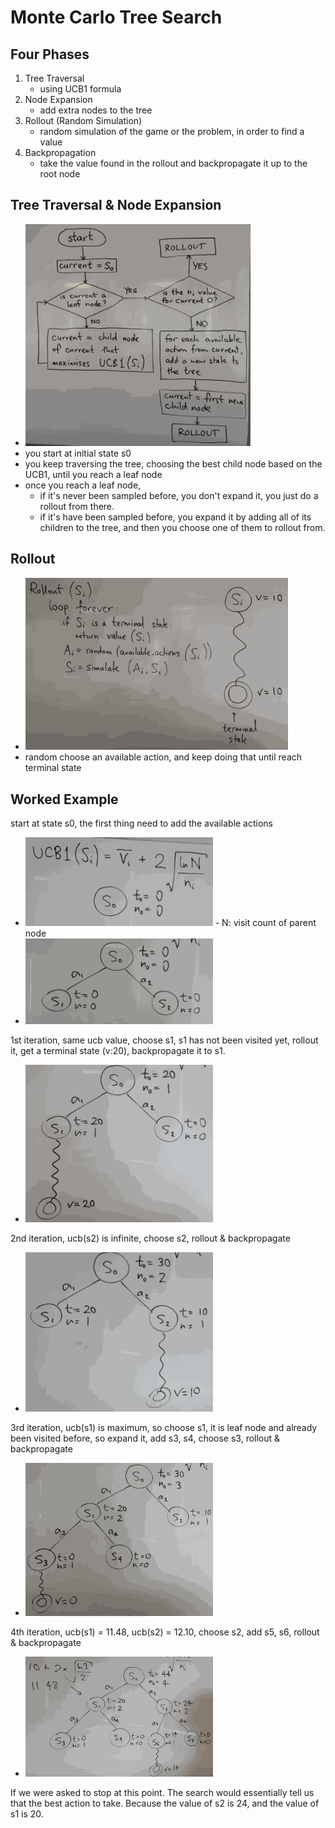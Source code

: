 # Monte Carlo Tree Search

## Four Phases

1. Tree Traversal
    - using UCB1 formula
2. Node Expansion
    - add extra nodes to the tree
3. Rollout (Random Simulation)
    - random simulation of the game or the problem, in order to find a value
4. Backpropagation
    - take the value found in the rollout and backpropagate it up to the root node



## Tree Traversal & Node Expansion

- <img src="../imgs/mcts_1_s.png" width=360 />
- you start at initial state s0
- you keep traversing the tree,  choosing the best child node based on the UCB1, until you reach a leaf node
- once you reach a leaf node, 
    - if it's never been sampled before, you don't expand it, you just do a rollout from there.
    - if it's have been sampled before, you expand it by adding all of its children to the tree, and then you choose one of them to rollout from.


## Rollout

- <img src="../imgs/mcts_2_s.png" width=420 />
- random choose an available action, and keep doing that until reach terminal state


## Worked Example

start at state s0, the first thing need to add the available actions

- <img src="../imgs/mcts_ex_1_s.png" width=300 />
    - N: visit count of parent node
- <img src="../imgs/mcts_ex_2_s.png" width=300 />

1st iteration, same ucb value, choose s1, s1 has not been visited yet, rollout it, get a terminal state (v:20), backpropagate it to s1.

- <img src="../imgs/mcts_ex_3_s.png" width=300 />

2nd iteration, ucb(s2) is infinite, choose  s2, rollout & backpropagate

- <img src="../imgs/mcts_ex_4_s.png" width=300 />

3rd iteration, ucb(s1) is maximum,  so choose s1, it is leaf node and already been visited before, so expand it, add s3, s4, choose s3, rollout & backpropagate

- <img src="../imgs/mcts_ex_5_s.png" width=300 />

4th iteration, ucb(s1) = 11.48, ucb(s2) = 12.10, choose s2, add s5, s6, rollout & backpropagate

- <img src="../imgs/mcts_ex_6_s.png" width=300 />


If we were asked to stop at this point. The search would essentially tell us that the best action to take. Because the value of s2 is 24, and the value of s1 is 20. 
